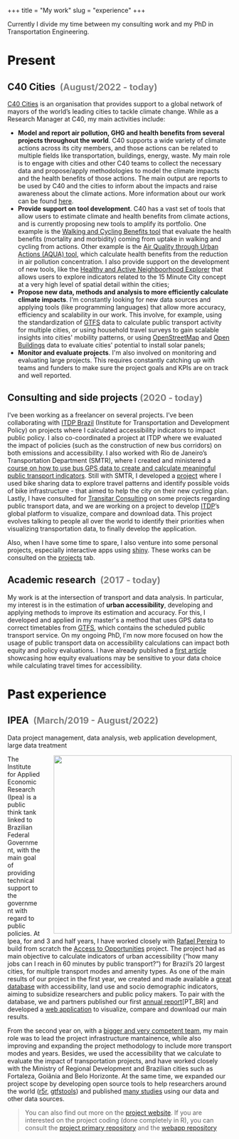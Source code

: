 +++
title = "My work"
slug = "experience"
+++


Currently I divide my time between my consulting work and my PhD in Transportation Engineering.

<h1 style="font-weight:800">Present</h1>

<h2 id="experience_c40" class="accordion" ><span>C40 Cities <span style="color: grey; font-size: 20px; margin-left: 5px">(August/2022 - today)</span> <a name="experience_c40"></a></span></h2>
<div class="accordion-content">


[C40 Cities](https://www.c40.org/about-c40/) is an organisation that provides support to a global network of mayors of the world’s leading cities to tackle climate change. While as a Research Manager at C40, my main activities include:

- **Model and report air pollution, GHG and health benefits from several projects throughout the world**. C40 supports a wide variety of climate actions across its city members, and those actions can be related to multiple fields like transportation, buildings, energy, waste. My main role is to engage with cities and other C40 teams to collect the necessary data and propose/apply methodologies to model the climate impacts and the health benefits of those actions. The main output are reports to be used by C40 and the cities to inform about the impacts and raise awareness about the climate actions. More information about our work can be found [here](https://www.c40.org/benefits-urban-climate-action/).
- **Provide support on tool development**. C40 has a vast set of tools that allow users to estimate climate and health benefits from climate actions, and is currently proposing new tools to amplify its portfolio. One example is the [Walking and Cycling Benefits tool](https://www.c40knowledgehub.org/s/article/Walking-and-Cycling-Benefits-Tool?language=en_US) that evaluate the health benefits (mortality and morbidity) coming from uptake in walking and cycling from actions. Other example is the [Air Quality through Urban Actions (AQUA) tool](https://www.c40knowledgehub.org/s/article/AQUA-Air-Quality-through-Urban-Actions-tool?language=en_US), which calculate health benefits from the reduction in air pollution concentration. I also provide support on the development of new tools, like the [Healthy and Active Neighboorhood Explorer]() that allows users to explore indicators related to the 15 Minute City concept at a very high level of spatial detail within the cities;  
- **Propose new data, methods and analysis to more efficiently calculate climate impacts**. I'm constantly looking for new data sources and applying tools (like programming languages) that allow more accuracy, efficiency and scalability in our work. This involve, for example, using the standardization of [GTFS](https://developers.google.com/transit/gtfs) data to calculate public transport activity for multiple cities, or using household travel surveys to gain scalable insights into cities' mobility patterns, or using [OpenStreetMap](https://www.openstreetmap.org/) and [Open Buildings](https://sites.research.google/open-buildings/) data to evaluate cities' potential to install solar panels; 
- **Monitor and evaluate projects**. I'm also involved on monitoring and evaluating large projects. This requires constantly catching up with teams and funders to make sure the project goals and KPIs are on track and well reported. 

</div>

<h2 id="experience_consulting"  class="accordion" ><span>Consulting and side projects<span style="color: grey; font-size: 20px; margin-left: 5px">(2020 - today)</span><a name="experience_consulting"></a></h2>

<div class="accordion-content">

I’ve been working as a freelancer on several projects. I’ve been collaborating with [ITDP Brazil](https://itdpbrasil.org/) (Institute for Transportation and Development Policy) on projects where I calculated accessibility indicators to impact public policy. I also co-coordinated a project at ITDP where we evaluated the impact of policies (such as the construction of new bus corridors) on both emissions and accessibility. I also worked with Rio de Janeiro’s Transportation Department
(SMTR), where I created and ministered a [course on how to use bus GPS data to create and calculate meaningful public transport indicators](https://github.com/kauebraga/curso_r_transportes). Still with SMTR, I developed a [project](https://github.com/kauebraga/smtr_malha_cicloviaria) where I used bike sharing data to explore travel patterns and identify possible voids of bike infrastructure - that aimed to help the city on their new cycling plan. Lastly, I have consulted for [Transitar Consulting](https://www.transitarconsultoria.com/) on some projects regarding public transport data, and we are working on a project to develop [ITDP](https://www.itdp.org/)’s global platform to visualize, compare and download data. This project evolves talking to people all over the world to identify their priorities when visualizing transportation data, to finally develop the application.

Also, when I have some time to spare, I also venture into some personal projects, especially interactive apps using [shiny](https://shiny.rstudio.com/). These works can be consulted on the [projects](/projects) tab.

</div>


<h2  id="experience_academic" class="accordion" ><span>Academic research <span style="color: grey; font-size: 20px; margin-left: 5px">(2017 - today)</span><a name="experience_academic"></a></h2>

<div class="accordion-content">

My work is at the intersection of transport and data analysis. In particular, my interest is in the estimation of **urban accessibility**, developing and applying methods to improve its estimation and accuracy.
For this, I developed and applied in my master's a method that uses GPS data to correct timetables from [GTFS](https://developers.google.com/transit/gtfs), which contains the scheduled public transport service. On my ongoing PhD, I'm now more focused on how the usage of public transport data on accessibility calculations can impact both equity and policy evaluations. I have already published a [first article](https://www.sciencedirect.com/science/article/pii/S0966692323000625) showcasing how equity evaluations may be sensitive to your data choice while calculating travel times for accessibility.

</div>


<h1 style="font-weight:800">Past experience</h1>

<h2  id="experience_ipea" class="accordion" ><span>IPEA <span style="color: grey; font-size: 20px; margin-left: 5px">(March/2019 - August/2022)</span><a name="experience_ipea"></a></h2>

<div class="accordion-content">

Data project management, data analysis, web application development, large data treatment

  <img src="https://www.ipea.gov.br/acessooportunidades/img/gif_cidades.gif " width=400 style="float: right; margin-left: 30px; border: solid 1 px;">

The Institute for Applied Economic Research (Ipea) is a public think tank linked to Brazilian Federal Government, with the main goal of providing technical support to the government with regard to public policies. At Ipea, for and 3 and half years, I have worked closely with [Rafael Pereira](https://www.urbandemographics.org/about/) to build from scratch the  [Access to Opportunities](https://www.ipea.gov.br/acessooportunidades/en/) project. The project had as main objective to calculate indicators of urban accessibility (“how many jobs can I reach in 60 minutes by public transport?”) for Brazil’s 20 largest cities, for multiple transport modes and amenity types. As one of the main results of our project in the first year, we created and made available a [great database](https://www.ipea.gov.br/acessooportunidades/en/dados/) with accessibility, land use and socio demographic indicators, aiming to subsidize researchers and public policy makers. To pair with the database, we and partners published our first [annual report](https://www.ipea.gov.br/acessooportunidades/publication/2019_td2535/)[PT_BR] and developed a [web application](https://www.ipea.gov.br/acessooportunidades/en/mapa/) to visualize, compare and download our main results.

From the second year on, with a [bigger and very competent team](https://www.ipea.gov.br/acessooportunidades/en/equipe/), my main role was to lead the project infrastructure  mantainence, while also improving and expanding the project methodology to include more transport modes and years. Besides, we used the accessibility that we calculate to evaluate the impact of transportation projects, and have worked closely with the Ministry of Regional Development and Brazilian cities such as Fortaleza, Goiânia and Belo Horizonte. At the same time, we expanded our project scope by developing open source tools to help researchers around the world ([r5r](https://github.com/ipeaGIT/r5r), [gtfstools](https://github.com/ipeaGIT/gtfstools)) and published [many studies](https://www.ipea.gov.br/acessooportunidades/en/publicacoes/) using our data and other data sources.

<!--- <div style = "background-color: white; border: 0; border-style: solid; border-color: grey; border-radius: 2px; padding: 10px; box-shadow: 0 2px 8px rgb(0 0 0 / 0.2); background-color: grey15"> --->

>You can also find out more on the [project website](https://www.ipea.gov.br/acessooportunidades/en/). If you are interested on the project coding (done completely in R), you can consult the [project primary repository](https://github.com/ipeaGIT/acesso_oport) and the [webapp repository](https://github.com/ipeaGIT/acesso_app)

</div>

<!--- </div> --->





<!---
</div>
  </div>
</div>

  <div class="accordion" id="accordionExample1" style = "padding-top: 50px">
  <div class="accordion-item">
    <h1 class="accordion-header" id="headingOne1">
      <button class="accordion-button" type="button" data-bs-toggle="collapse" data-bs-target="#collapseOne1" aria-expanded="true" aria-controls="collapseOne">
        My Skillset
      </button>
    </h1>
    <div id="collapseOne1" class="accordion-collapse collapse show" aria-labelledby="headingOne" data-bs-parent="#accordionExample1">
      <div class="accordion-body">

Given my experience and, I can highlight a few skills that set me apart:

## Soft skills

- [Independence](): I have always worked on positions that gave me great liberty while choosing the topics that I wanted to focus my work and managing my time. This was a great fit to my actual preferences while working in my career, and also gave me the opportunity to improve my work management skills; 
- [Ability to (self) learn](): I have always enjoyed to learn hard things by myself. This has been the case for multiple softwares, programming languages and frameworks. This has helped my tremendously while progressing in my career, aligned with 

## Hard skills
- [Profiency working with R](): I have developed a great capacity of seamlessly, efficiently working with R;
- **Experience developing web apllications with Shiny**:


</div>
  </div>
</div>

--->